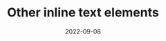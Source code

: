 ---
title: 'Other inline text elements'
authors:
  - estellweyl
description: An introduction to the range of elements used to mark-up text.
date: 2022-09-08
placeholder: true
tags:
  - html
---
